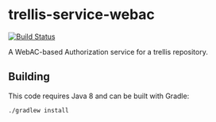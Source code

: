 # trellis-service-webac

[![Build Status](https://travis-ci.org/acoburn/trellis-service-webac.png?branch=master)](https://travis-ci.org/acoburn/trellis-service-webac)

A WebAC-based Authorization service for a trellis repository.

## Building

This code requires Java 8 and can be built with Gradle:

    ./gradlew install

